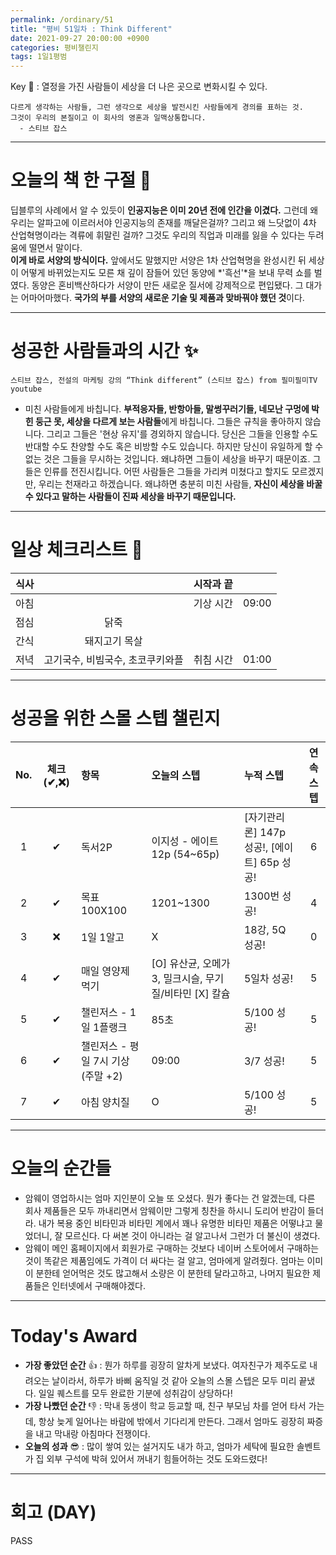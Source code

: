 ```yaml
---
permalink: /ordinary/51
title: "평비 51일차 : Think Different"
date: 2021-09-27 20:00:00 +0900
categories: 평비챌린지
tags: 1일1평범
---  
```

Key 🔑 : 열정을 가진 사람들이 세상을 더 나은 곳으로 변화시킬 수 있다.
```
다르게 생각하는 사람들, 그런 생각으로 세상을 발전시킨 사람들에게 경의를 표하는 것.
그것이 우리의 본질이고 이 회사의 영혼과 일맥상통합니다.
  - 스티브 잡스
```

---
# 오늘의 책 한 구절 📕
딥블루의 사례에서 알 수 있듯이 **인공지능은 이미 20년 전에 인간을 이겼다.** 그런데 왜 우리는 알파고에 이르러서야 인공지능의 존재를 깨달은걸까? 그리고 왜 느닷없이 4차 산업혁명이라는 격류에 휘말린 걸까? 그것도 우리의 직업과 미래를 잃을 수 있다는 두려움에 떨면서 말이다.  
**이게 바로 서양의 방식이다.** 앞에서도 말했지만 서양은 1차 산업혁명을 완성시킨 뒤 세상이 어떻게 바뀌었는지도 모른 채 깊이 잠들어 있던 동양에 *'흑선'*을 보내 무력 쇼를 벌였다. 동양은 혼비백산하다가 서양이 만든 새로운 질서에 강제적으로 편입됐다. 그 대가는 어마어마했다. **국가의 부를 서양의 새로운 기술 및 제품과 맞바꿔야 했던 것**이다.

---
# 성공한 사람들과의 시간 ✨
`스티브 잡스, 전설의 마케팅 강의 “Think different” (스티브 잡스) from 필미필미TV youtube`  
- 미친 사람들에게 바칩니다. **부적응자들, 반항아들, 말썽꾸러기들, 네모난 구멍에 박힌 둥근 못, 세상을 다르게 보는 사람들**에게 바칩니다. 그들은 규칙을 좋아하지 않습니다. 그리고 그들은 '현상 유지'를 경외하지 않습니다. 당신은 그들을 인용할 수도 반대할 수도 찬양할 수도 혹은 비방할 수도 있습니다. 하지만 당신이 유일하게 할 수 없는 것은 그들을 무시하는 것입니다. 왜냐하면 그들이 세상을 바꾸기 때문이죠. 그들은 인류를 전진시킵니다. 어떤 사람들은 그들을 가리켜 미쳤다고 할지도 모르겠지만, 우리는 천재라고 하겠습니다. 왜냐하면 충분히 미친 사람들, **자신이 세상을 바꿀 수 있다고 말하는 사람들이 진짜 세상을 바꾸기 때문입니다.**  

---
# 일상 체크리스트 📃

| 식사 |  | 시작과 끝 |  |
|:----:|:----:|:----:|:----:|
| 아침 |  | 기상 시간 | 09:00 |
| 점심 | 닭죽 |  |  |
| 간식 | 돼지고기 목살 |  |  |
| 저녁 | 고기국수, 비빔국수, 초코쿠키와플 | 취침 시간 | 01:00 |

---
# 성공을 위한 스몰 스텝 챌린지

| No. | 체크(✔,❌) | 항목 | 오늘의 스텝 | 누적 스텝 | 연속 스텝 |
|:----:|:----:|:----|:----|:----|:----:|
| 1 | ✔ | 독서2P | 이지성 - 에이트 12p (54~65p) | [자기관리론] 147p 성공!, [에이트] 65p 성공! | 6 |
| 2 | ✔ | 목표 100X100 | 1201~1300 | 1300번 성공! | 4 |
| 3 | ❌ | 1일 1알고 | X | 18강, 5Q 성공! | 0 |
| 4 | ✔ | 매일 영양제 먹기 | [O] 유산균, 오메가3, 밀크시슬, 무기질/비타민 [X] 칼슘 | 5일차 성공! | 5 |
| 5 | ✔ | 챌린저스 - 1일 1플랭크 | 85초 | 5/100 성공! | 5 |
| 6 | ✔ | 챌린저스 - 평일 7시 기상(주말 +2) | 09:00 | 3/7 성공! | 5 |
| 7 | ✔ | 아침 양치질 | O | 5/100 성공! | 5 |

---
# 오늘의 순간들
- 암웨이 영업하시는 엄마 지인분이 오늘 또 오셨다. 뭔가 좋다는 건 알겠는데, 다른 회사 제품들은 모두 까내리면서 암웨이만 그렇게 칭찬을 하시니 도리어 반감이 들더라. 내가 복용 중인 비타민과 비타민 계에서 꽤나 유명한 비타민 제품은 어떻냐고 물었더니, 잘 모르신다. 다 써본 것이 아니라는 걸 알고나서 그런가 더 불신이 생겼다.  
- 암웨이 메인 홈페이지에서 회원가로 구매하는 것보다 네이버 스토어에서 구매하는 것이 똑같은 제품임에도 가격이 더 싸다는 걸 알고, 엄마에게 알려줬다. 엄마는 이미 이 분한테 얻어먹은 것도 많고해서 소량은 이 분한테 달라고하고, 나머지 필요한 제품들은 인터넷에서 구매해야겠다.  

---
# Today's Award
- **가장 좋았던 순간** 👍 : 뭔가 하루를 굉장히 알차게 보냈다. 여자친구가 제주도로 내려오는 날이라서, 하루가 바삐 움직일 것 같아 오늘의 스몰 스텝은 모두 미리 끝냈다. 일일 퀘스트를 모두 완료한 기분에 성취감이 상당하다!  
- **가장 나빴던 순간** 👎 : 막내 동생이 학교 등교할 때, 친구 부모님 차를 얻어 타서 가는데, 항상 늦게 일어나는 바람에 밖에서 기다리게 만든다. 그래서 엄마도 굉장히 짜증을 내고 막내랑 아침마다 전쟁이다.  
- **오늘의 성과** 😎 : 많이 쌓여 있는 설거지도 내가 하고, 엄마가 세탁에 필요한 솔벤트가 집 외부 구석에 박혀 있어서 꺼내기 힘들어하는 것도 도와드렸다!  

---
# 회고 (DAY)
PASS